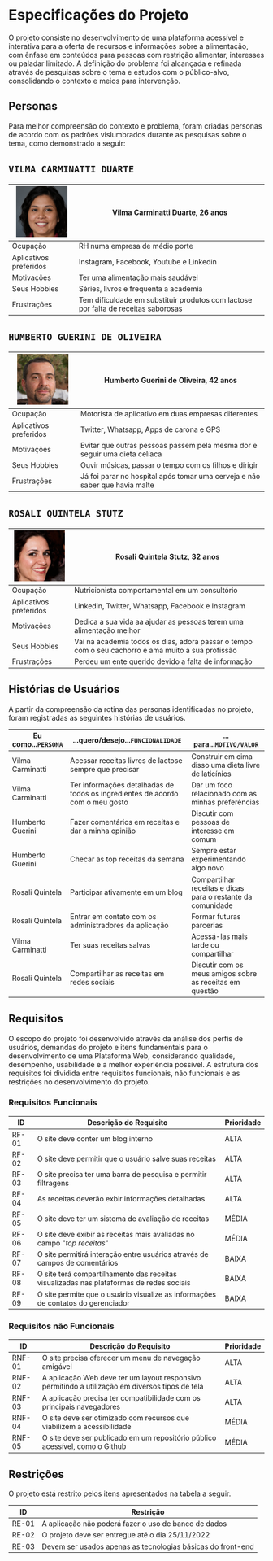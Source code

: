 # Especificações do Projeto

O projeto consiste no desenvolvimento de uma plataforma acessível e interativa para a oferta de recursos e informações sobre a alimentação, com ênfase em conteúdos para pessoas com restrição alimentar, interesses ou paladar limitado. A definição do problema foi alcançada e refinada através de pesquisas sobre o tema e estudos com o público-alvo, consolidando o contexto e meios para intervenção.

## Personas

Para melhor compreensão do contexto e problema, foram criadas personas de acordo com os padrões vislumbrados durante as pesquisas sobre o tema, como demonstrado a seguir: 

## `VILMA CARMINATTI DUARTE`

|<img src="img/Persona-1-Vilma.png" height="100">| Vilma Carminatti Duarte, 26 anos |
| ------------------------------------------------------------------------------------------------------------------------ | ---------------------------------------------------------------------------------------------------------------------- |
| Ocupação | RH numa empresa de médio porte |
| Aplicativos preferidos | Instagram, Facebook, Youtube e Linkedin |
| Motivações |Ter uma alimentação mais saudável |
| Seus Hobbies | Séries, livros e frequenta a academia |
| Frustrações | Tem dificuldade em substituir produtos com lactose por falta de receitas saborosas |

## `HUMBERTO GUERINI DE OLIVEIRA`

|<img src="img/Persona-2-Humberto.png" height="100">| Humberto Guerini de Oliveira, 42 anos |
| ------------------------------------------------------------------------------------------------------------------------ | ---------------------------------------------------------------------------------------------------------------------- |
| Ocupação | Motorista de aplicativo em duas empresas diferentes |
| Aplicativos preferidos | Twitter, Whatsapp, Apps de carona e GPS |
| Motivações | Evitar que outras pessoas passem pela mesma dor e seguir uma dieta celíaca |
| Seus Hobbies | Ouvir músicas, passar o tempo com os filhos e dirigir |
| Frustrações | Já foi parar no hospital após tomar uma cerveja e não saber que havia malte |

## `ROSALI QUINTELA STUTZ`

|<img src="img/Persona-3-Rosali.png" height="100">| Rosali Quintela Stutz, 32 anos                                                                                      |
| ------------------------------------------------------------------------------------------------------------------------ | ---------------------------------------------------------------------------------------------------------------------- |
| Ocupação | Nutricionista comportamental em um consultório |
| Aplicativos preferidos | Linkedin, Twitter, Whatsapp, Facebook e Instagram |
| Motivações | Dedica a sua vida aa ajudar as pessoas terem uma alimentação melhor |
| Seus Hobbies | Vai na academia todos os dias, adora passar o tempo com o seu cachorro e ama muito a sua profissão |
| Frustrações | Perdeu um ente querido devido a falta de informação |

## Histórias de Usuários

A partir da compreensão da rotina das personas identificadas no projeto, foram registradas as seguintes histórias de usuários.

| Eu como...`PERSONA`      | ...quero/desejo...`FUNCIONALIDADE`                                                                                              | ... para...`MOTIVO/VALOR`                                                                                |
| ------------------------ | ------------------------------------------------------------------------------------------------------------------------------- | -------------------------------------------------------------------------------------------------------- |
| Vilma Carminatti         | Acessar receitas livres de lactose sempre que precisar | Construir em cima disso uma dieta livre de laticínios |
| Vilma Carminatti         | Ter informações detalhadas de todos os ingredientes de acordo com o meu gosto | Dar um foco relacionado com as minhas preferências |
| Humberto Guerini         | Fazer comentários em receitas e dar a minha opinião | Discutir com pessoas de interesse em comum |
| Humberto Guerini         | Checar as top receitas da semana | Sempre estar experimentando algo novo |
| Rosali Quintela          | Participar ativamente em um blog | Compartilhar receitas e dicas para o restante da comunidade |
| Rosali Quintela          | Entrar em contato com os administradores da aplicação | Formar futuras parcerias |
| Vilma Carminatti         | Ter suas receitas salvas | Acessá-las mais tarde ou compartilhar |
| Rosali Quintela          | Compartilhar as receitas em redes sociais | Discutir com os meus amigos sobre as receitas em questão |

## Requisitos

O escopo do projeto foi desenvolvido através da análise dos perfis de usuários, demandas do projeto e itens fundamentais para o desenvolvimento de uma Plataforma Web, considerando qualidade, desempenho, usabilidade e a melhor experiência possível. A estrutura dos requisitos foi dividida entre requisitos funcionais, não funcionais e as restrições no desenvolvimento do projeto.

### Requisitos Funcionais

|ID | Descrição do Requisito | Prioridade |
|------|-----------------------------------------|----|
|RF-01| O site deve conter um blog interno                                                      | ALTA  |
|RF-02| O site deve permitir que o usuário salve suas receitas                                  | ALTA  |
|RF-03| O site precisa ter uma barra de pesquisa e permitir filtragens                          | ALTA  |
|RF-04| As receitas deverão exbir informações detalhadas                                        | ALTA  | 
|RF-05| O site deve ter um sistema de avaliação de receitas                                     | MÉDIA |
|RF-06| O site deve exibir as receitas mais avaliadas no campo "*top receitas*"                 | MÉDIA |
|RF-07| O site permitirá interação entre usuários através de campos de comentários              | BAIXA |
|RF-08| O site terá compartilhamento das receitas visualizadas nas plataformas de redes sociais | BAIXA |
|RF-09| O site permite que o usuário visualize as informações de contatos do gerenciador        | BAIXA |



### Requisitos não Funcionais

|ID | Descrição do Requisito | Prioridade |
|------|-----------------------------------------|----|
|RNF-01| O site precisa oferecer um menu de navegação amigável                                           | ALTA |
|RNF-02| A aplicação Web deve ter um layout responsivo permitindo a utilização em diversos tipos de tela | ALTA | 
|RNF-03| A aplicação precisa ter compatibilidade com os principais navegadores                           | ALTA |
|RNF-04| O site deve ser otimizado com recursos que viabilizem a acessibilidade                          | MÉDIA |
|RNF-05| O site deve ser publicado em um repositório público acessível, como o Github                    | MÉDIA |


## Restrições

O projeto está restrito pelos itens apresentados na tabela a seguir.

|ID| Restrição                                            |
|--|------------------------------------------------------|
|RE-01| A aplicação não poderá fazer o uso de banco de dados        |
|RE-02| O projeto deve ser entregue até o dia 25/11/2022            |
|RE-03| Devem ser usados apenas as tecnologias básicas do front-end |
